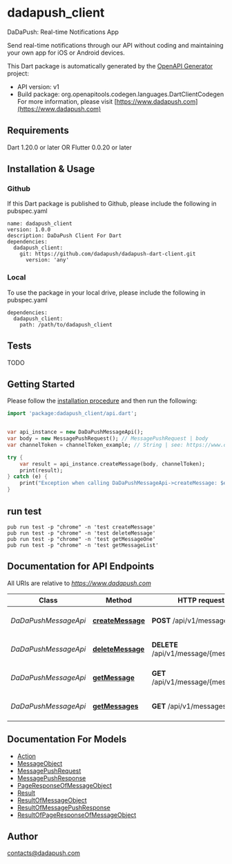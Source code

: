 # dadapush_client
DaDaPush: Real-time Notifications App

Send real-time notifications through our API without coding and maintaining your own app for iOS or Android devices.

This Dart package is automatically generated by the [OpenAPI Generator](https://openapi-generator.tech) project:

- API version: v1
- Build package: org.openapitools.codegen.languages.DartClientCodegen
For more information, please visit [https://www.dadapush.com](https://www.dadapush.com)

## Requirements

Dart 1.20.0 or later OR Flutter 0.0.20 or later

## Installation & Usage

### Github
If this Dart package is published to Github, please include the following in pubspec.yaml
```
name: dadapush_client
version: 1.0.0
description: DaDaPush Client For Dart
dependencies:
  dadapush_client:
    git: https://github.com/dadapush/dadapush-dart-client.git
      version: 'any'
```

### Local
To use the package in your local drive, please include the following in pubspec.yaml
```
dependencies:
  dadapush_client:
    path: /path/to/dadapush_client
```

## Tests

TODO

## Getting Started

Please follow the [installation procedure](#installation--usage) and then run the following:

```dart
import 'package:dadapush_client/api.dart';


var api_instance = new DaDaPushMessageApi();
var body = new MessagePushRequest(); // MessagePushRequest | body
var channelToken = channelToken_example; // String | see: https://www.dadapush.com/channel/list

try {
    var result = api_instance.createMessage(body, channelToken);
    print(result);
} catch (e) {
    print("Exception when calling DaDaPushMessageApi->createMessage: $e\n");
}

```

## run test
```shell script
pub run test -p "chrome" -n 'test createMessage'
pub run test -p "chrome" -n 'test deleteMessage'
pub run test -p "chrome" -n 'test getMessageOne'
pub run test -p "chrome" -n 'test getMessageList'
```


## Documentation for API Endpoints

All URIs are relative to *https://www.dadapush.com*

Class | Method | HTTP request | Description
------------ | ------------- | ------------- | -------------
*DaDaPushMessageApi* | [**createMessage**](doc//DaDaPushMessageApi.md#createmessage) | **POST** /api/v1/message | push Message to a Channel
*DaDaPushMessageApi* | [**deleteMessage**](doc//DaDaPushMessageApi.md#deletemessage) | **DELETE** /api/v1/message/{messageId} | delete a Channel Message
*DaDaPushMessageApi* | [**getMessage**](doc//DaDaPushMessageApi.md#getmessage) | **GET** /api/v1/message/{messageId} | get a Channel Message
*DaDaPushMessageApi* | [**getMessages**](doc//DaDaPushMessageApi.md#getmessages) | **GET** /api/v1/messages | get Message List


## Documentation For Models

 - [Action](doc//Action.md)
 - [MessageObject](doc//MessageObject.md)
 - [MessagePushRequest](doc//MessagePushRequest.md)
 - [MessagePushResponse](doc//MessagePushResponse.md)
 - [PageResponseOfMessageObject](doc//PageResponseOfMessageObject.md)
 - [Result](doc//Result.md)
 - [ResultOfMessageObject](doc//ResultOfMessageObject.md)
 - [ResultOfMessagePushResponse](doc//ResultOfMessagePushResponse.md)
 - [ResultOfPageResponseOfMessageObject](doc//ResultOfPageResponseOfMessageObject.md)


## Author

contacts@dadapush.com



